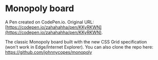 # Monopoly board

A Pen created on CodePen.io. Original URL: [https://codepen.io/zahahahha/pen/KKyRKWN](https://codepen.io/zahahahha/pen/KKyRKWN).

The classic Monopoly board built with the new CSS Grid specification (won't work in Edge/Internet Explorer). You can also clone the repo here: https://github.com/johnnycopes/monopoly
